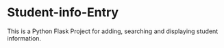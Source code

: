 # Student-info-Entry
This is a Python Flask Project for adding, searching and displaying student information.
